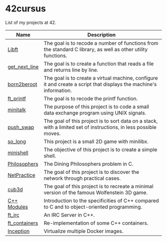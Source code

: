 # 42cursus
List of my projects at 42.

| Name          | Description                                                                                                        |
|---------------|--------------------------------------------------------------------------------------------------------------------|
| [Libft](Libft)| The goal is to recode a number of functions from the standard C library, as well as other utility functions.       |
| [get_next_line](get_next_line) | The goal is to create a function that reads a file and returns line by line.                                       |
| [born2beroot](born2beroot)   | The goal is to create a virtual machine, configure it and create a script that displays the machine's information. |
| [ft_printf](ft_printf)     | The goal is to recode the printf function.                                                                         |
| [minitalk](minitalk)      | The purpose of this project is to code a small data exchange program using UNIX signals.                           |
| [push_swap](push_swap)     | The goal of this project is to sort data on a stack, with a limited set of instructions, in less possible moves.   |
| [so_long](so_long)       | This project is a small 2D game with minilibx.                                                                     |
| [minishell](minishell)     | The objective of this project is to create a simple shell.                                                         |
| [Philosophers](Philosophers)  | The Dining Philosophers problem in C.                                                                              |
| [NetPractice](NetPractice)   | The goal of this project is to discover the network through practical cases.                                       |
| [cub3d](cub3d)         | The goal of this project is to recreate a minimal version of the famous Wolfenstein 3D game.                       |
| [C++ Modules](CPP_Modules)   | Introduction to the specificities of C++ compared to C and to object-oriented programming.                         |
| [ft_irc](ft_irc)        | An IRC Server in C++.     | https://github.com/thomasbrq/ft_irc                                                    |
| [ft_containers](ft_containers)        | Re-implementation of some C++ containers.      | https://github.com/thomasbrq/ft_containers                 |
| [Inception](Inception)     | Virtualize multiple Docker images.     | https://github.com/thomasbrq/Inception                                    |
